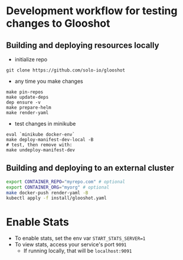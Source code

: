 
# Development workflow for testing changes to Glooshot
## Building and deploying resources locally
- initialize repo
```
git clone https://github.com/solo-io/glooshot
```
- any time you make changes
```
make pin-repos
make update-deps
dep ensure -v
make prepare-helm
make render-yaml
```
- test changes in minikube
```
eval `minikube docker-env`
make deploy-manifest-dev-local -B
# test, then remove with:
make undeploy-manifest-dev
```


## Building and deploying to an external cluster
```bash
export CONTAINER_REPO="myrepo.com" # optional
export CONTAINER_ORG="myorg" # optional
make docker-push render-yaml -B
kubectl apply -f install/glooshot.yaml
```


# Enable Stats
- To enable stats, set the env var `START_STATS_SERVER=1`
- To view stats, access your service's port `9091`
  - If running locally, that will be `localhost:9091`
